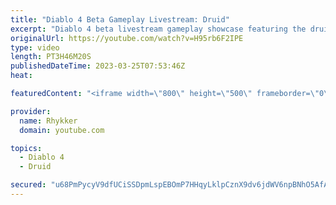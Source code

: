 ```yaml
---
title: "Diablo 4 Beta Gameplay Livestream: Druid"
excerpt: "Diablo 4 beta livestream gameplay showcase featuring the druid. End-game not included in beta. Diablo 4 release date is June 6."
originalUrl: https://youtube.com/watch?v=H95rb6F2IPE
type: video
length: PT3H46M20S
publishedDateTime: 2023-03-25T07:53:46Z
heat: 

featuredContent: "<iframe width=\"800\" height=\"500\" frameborder=\"0\" src=\"https://www.youtube.com/embed/H95rb6F2IPE\" allow=\"accelerometer; autoplay; encrypted-media; gyroscope; picture-in-picture\" allowfullscreen></iframe>"

provider:
  name: Rhykker
  domain: youtube.com

topics:
  - Diablo 4
  - Druid

secured: "u68PmPycyV9dfUCiSSDpmLspEBOmP7HHqyLklpCznX9dv6jdWV6npBNhO5AfAvEmeqqNpLyzhthsCfxsETTuzl/lDWVEm5rSYpZlnTTI2nUWMc2NxBF4rSnLQd2jhpIS4Mh2bS55ixZpbIQpdMN4MDNC/UOeeSOJEi2qVMnJmjm5pnJ2QiyCFH4BJSiQqsN57aqPeGFb40Tr5qzWFgtejdbbMuP/dVqoZDIYffQ9r81jeSK2dpsugyp3cMUzwecvx5vK9lfLsjEGMFrI/rFnFMxdD1Be457VQYs97MkZFNpuFKVKri3peLxZketKVQpDAyjGMDSYzHSrwuLq3l6k4SjjNm+3wSmpn0U96rV/yW/rwrA1UzlowO9GhQPhCpDkDfZ+S71IV0ZAG/zUtGNfdo3FOZ8NPWOIfwuCRAXRrqgG/zow+XhNf5pfyHUJ71W8;j3wzW892j0sCgzfyqeZMhg=="
---
```


